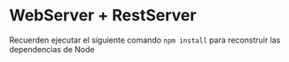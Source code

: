 # WebServer + RestServer

Recuerden ejecutar el siguiente comando ```npm install``` para reconstruir las dependencias de Node
